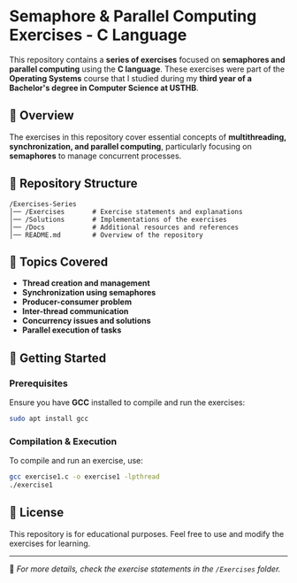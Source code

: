 # Semaphore & Parallel Computing Exercises - C Language

This repository contains a **series of exercises** focused on **semaphores and parallel computing** using the **C language**. These exercises were part of the **Operating Systems** course that I studied during my **third year of a Bachelor's degree in Computer Science at USTHB**.

## 📌 Overview
The exercises in this repository cover essential concepts of **multithreading, synchronization, and parallel computing**, particularly focusing on **semaphores** to manage concurrent processes.

## 📂 Repository Structure
```
/Exercises-Series
│── /Exercises       # Exercise statements and explanations
│── /Solutions       # Implementations of the exercises
│── /Docs            # Additional resources and references
│── README.md        # Overview of the repository
```

## 📖 Topics Covered
- **Thread creation and management**
- **Synchronization using semaphores**
- **Producer-consumer problem**
- **Inter-thread communication**
- **Concurrency issues and solutions**
- **Parallel execution of tasks**

## 🚀 Getting Started
### Prerequisites
Ensure you have **GCC** installed to compile and run the exercises:
```sh
sudo apt install gcc
```

### Compilation & Execution
To compile and run an exercise, use:
```sh
gcc exercise1.c -o exercise1 -lpthread
./exercise1
```

## 📜 License
This repository is for educational purposes. Feel free to use and modify the exercises for learning.

---
📌 *For more details, check the exercise statements in the `/Exercises` folder.*
